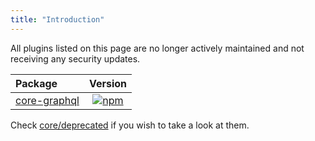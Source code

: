 ```yaml
---
title: "Introduction"
---
```


All plugins listed on this page are no longer actively maintained and not receiving any security updates.

| Package                                                            |                                                          Version                                                           |
| :----------------------------------------------------------------- | :------------------------------------------------------------------------------------------------------------------------: |
| [core-graphql](/guidebook/core/plugins/deprecated/core-graphql.md) | [![npm](https://badgen.now.sh/npm/v/@arkecosystem/core-graphql)](https://www.npmjs.com/package/@arkecosystem/core-graphql) |

Check [core/deprecated](https://github.com/ARKEcosystem/core/tree/develop/deprecated) if you wish to take a look at them.
